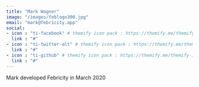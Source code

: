 ```yaml
---
title: "Mark Wagner"
image: "/images/feblogo300.jpg"
email: "mark@febricity.app"
social:
- icon : "ti-facebook" # themify icon pack : https://themify.me/themify-icons
  link : "#"
- icon : "ti-twitter-alt" # themify icon pack : https://themify.me/themify-icons
  link : "#"
- icon : "ti-github" # themify icon pack : https://themify.me/themify-icons
  link : "#"
---
```


Mark developed Febricity in March 2020
